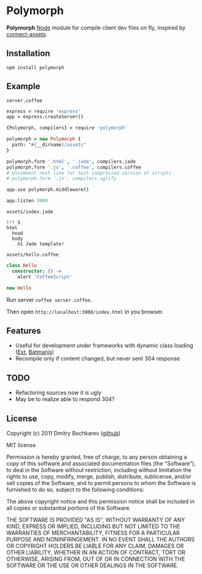 # Polymorph

__Polymorph__ [Node](http://nodejs.org) module for compile client dev files on fly, inspired by [connect-assets](http://github.com/TrevorBurnham/connect-assets).
## Installation

`npm install polymorph`

## Example

`server.coffee`

``` coffeescript
express = require 'express'
app = express.createServer()

{Polymorph, compilers} = require 'polymorph'

polymorph = new Polymorph {
  path: "#{__dirname}/assets"
}

polymorph.form '.html', '.jade', compilers.jade
polymorph.form '.js', '.coffee', compilers.coffee
# Uncomment next line for test compressed version of scripts
# polymorph.form '.js', compilers.uglify

app.use polymorph.middleware()

app.listen 3000
```

`assets/index.jade`

``` jade
!!! 5
html
  head
  body
    h1 Jade template!
```

`assets/hello.coffee`

``` coffeescript
class Hello
  constructor: () ->
    alert 'CoffeeScript'

new Hello
```

Run server `coffee server.coffee`.

Then open `http://localhost:3000/index.html` in you browser.

## Features

- Useful for development under frameworks with dynamic class loading ([Ext](http://www.sencha.com/products/extjs/), [Batmanjs](http://batmanjs.org/))
- Recompile only if content changed, but never sent 304 response

## TODO

- Refactoring sources now it is ugly
- May be to realize able to respond 304?

## License

Copyright (c) 2011 Dmitry Bochkarev ([github](http://github.com/dmitrybochkarev))

MIT license

Permission is hereby granted, free of charge, to any person obtaining a copy of this software and associated documentation files (the "Software"), to deal in the Software without restriction, including without limitation the rights to use, copy, modify, merge, publish, distribute, sublicense, and/or sell copies of the Software, and to permit persons to whom the Software is furnished to do so, subject to the following conditions:

The above copyright notice and this permission notice shall be included in all copies or substantial portions of the Software.

THE SOFTWARE IS PROVIDED "AS IS", WITHOUT WARRANTY OF ANY KIND, EXPRESS OR IMPLIED, INCLUDING BUT NOT LIMITED TO THE WARRANTIES OF MERCHANTABILITY, FITNESS FOR A PARTICULAR PURPOSE AND NONINFRINGEMENT. IN NO EVENT SHALL THE AUTHORS OR COPYRIGHT HOLDERS BE LIABLE FOR ANY CLAIM, DAMAGES OR OTHER LIABILITY, WHETHER IN AN ACTION OF CONTRACT, TORT OR OTHERWISE, ARISING FROM, OUT OF OR IN CONNECTION WITH THE SOFTWARE OR THE USE OR OTHER DEALINGS IN THE SOFTWARE.
